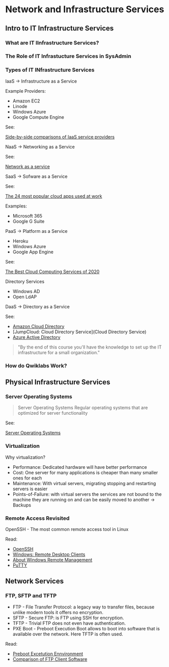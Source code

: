 # Network and Infrastructure Services

## Intro to IT Infrastructure Services

### What are IT IInfrastructure Services?

### The Role of IT Infrastucture Services in SysAdmin

### Types of IT INfrastructure Services

IaaS -> Infrastructure as a Service

Example Providers:

- Amazon EC2
- Linode
- Windows Azure
- Google Compute Engine

See:

[Side-by-side comparisons of IaaS service providers](https://www.techrepublic.com/blog/the-enterprise-cloud/side-by-side-comparisons-of-iaas-service-providers/)

NaaS -> Networking as a Service

See:

[Network as a service](https://en.wikipedia.org/wiki/Network_as_a_service)

SaaS -> Sofware as a Service

See:

[The 24 most popular cloud apps used at work](https://www.businessinsider.com/the-most-popular-cloud-apps-used-at-work-2015-8?r=DE&IR=T)

Examples:

- Microsoft 365
- Google G Suite

PaaS -> Platform as a Service

- Heroku
- Windows Azure
- Google App Engine

See:

[The Best Cloud Computing Services of 2020](https://www.business.com/categories/cloud-computing-services/)

Directory Services

- Windows AD
- Open LdAP

DaaS -> Directory as a Service

See:

- [Amazon Cloud Directory](https://aws.amazon.com/cloud-directory/)
- [JumpCloud: Cloud Directory Service](Cloud Directory Service)
- [Azure Active Directory](https://azure.microsoft.com/en-us/services/active-directory/)

<blockquote>
"By the end of this course you'll have the knowledge to set up the IT infrastructure for a small organization."
</blockquote>

### How do Qwiklabs Work?

## Physical Infrastructure Services

### Server Operating Systems

<blockquote>
Server Operating Systems
Regular operating systems that are optimized for server functionality
</blockquote>

See:

[Server Operating Systems](https://www.pcworld.idg.com.au/article/151491/server_operating_systems/)

### Virtualization

Why virtualization?

- Performance: Dedicated hardware will have better performance
- Cost: One server for many applications is cheaper than many smaller ones for each
- Maintenance: With virtual servers, migrating stopping and restarting servers is easier
- Points-of-Failure: with virtual servers the services are not bound to the machine they are running on and can be easily moved to another -> Backups

### Remote Access Revisited

OpenSSH - The most common remote access tool in Linux

Read:

- [OpenSSH](https://en.wikipedia.org/wiki/OpenSSH)
- [Windows: Remote Desktop Clients](https://docs.microsoft.com/en-us/windows-server/remote/remote-desktop-services/clients/remote-desktop-clients)
- [About Windows Remote Management](https://docs.microsoft.com/en-us/windows/win32/winrm/about-windows-remote-management?redirectedfrom=MSDN)
- [PuTTY](https://en.wikipedia.org/wiki/PuTTY)

## Network Services

### FTP, SFTP and TFTP

- FTP - File Transfer Protocol: a legacy way to transfer files, because unlike modern tools it offers no encryption.
- SFTP - Secure FTP: is FTP using SSH for encryption.
- TFTP - Trivial FTP does not even have authentication.
- PXE Boot - Preboot Execution Boot allows to boot into software that is available over the network. Here TFTP is often used.

Read:

- [Preboot Excetution Ennvironment](https://en.wikipedia.org/wiki/Preboot_Execution_Environment)
- [Comparison of FTP Client Software](https://en.wikipedia.org/wiki/Comparison_of_FTP_client_software)

